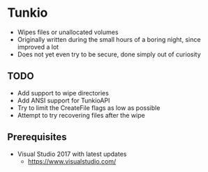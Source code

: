 # Tunkio

- Wipes files or unallocated volumes
- Originally written during the small hours of a boring night, since improved a lot
- Does not yet even try to be secure, done simply out of curiosity

## TODO

- Add support to wipe directories
- Add ANSI support for TunkioAPI
- Try to limit the CreateFile flags as low as possible
- Attempt to try recovering files after the wipe

## Prerequisites

- Visual Studio 2017 with latest updates
  - https://www.visualstudio.com/